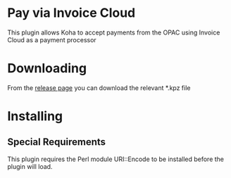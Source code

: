 # Pay via Invoice Cloud

This plugin allows Koha to accept payments from the OPAC using Invoice Cloud as a payment processor

# Downloading

From the [release page](https://github.com/bywatersolutions/koha-plugin-pay-via-invoice-cloud/releases) you can download the relevant *.kpz file

# Installing

## Special Requirements
This plugin requires the Perl module URI::Encode to be installed before the plugin will load.
